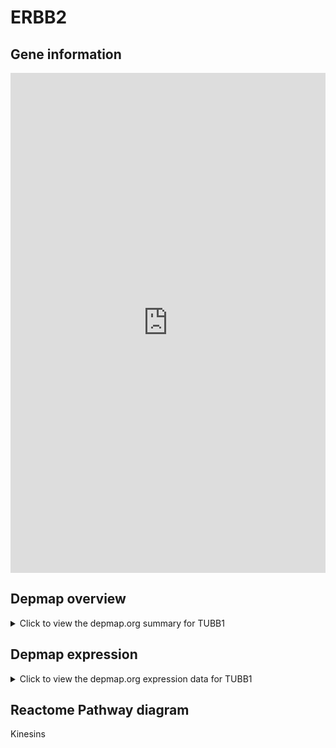 <h1>ERBB2</h1>

<h2>Gene information</h2>
<iframe src="https://depmap.org/portal/gene/TUBB1?tab=about" style="border:none;width:100%;height:800px"></iframe>

<h2>Depmap overview</h2>
<details>
  <summary>Click to view the depmap.org summary for TUBB1</summary>
  <iframe src="https://depmap.org/portal/gene/TUBB1?tab=overview" style="border:none;width:100%;height:800px"></iframe>
</details>

<h2>Depmap expression</h2>
<details>
  <summary>Click to view the depmap.org expression data for TUBB1</summary>
  <iframe src="https://depmap.org/portal/gene/TUBB1?tab=characterization" style="border:none;width:100%;height:800px"></iframe>
</details>



<h2>Reactome Pathway diagram</h2>
Kinesins
<div id="diagramHolder"></div>

<script>
    //Creating the Reactome Diagram widget
    //Take into account a proxy needs to be set up in your server side pointing to www.reactome.org
    function onReactomeDiagramReady(){  //This function is automatically called when the widget code is ready to be used
        var diagram = Reactome.Diagram.create({
            "placeHolder" : "diagramHolder",
            "width" : 900,
            "height" : 500
        });

        //Initialising it to the "Hemostasis" pathway
        diagram.loadDiagram("R-HSA-983189");

        //Adding different listeners

        diagram.onDiagramLoaded(function (loaded) {
            console.info("Loaded ", loaded);
            diagram.flagItems("BAD");
	    diagram.flagItems("Q92934");
            if (loaded == "R-HSA-983189") diagram.selectItem("R-HSA-983189");
        });

     }
</script>




